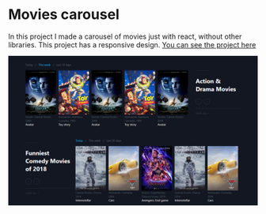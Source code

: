 # Movies carousel
In this project I made a carousel of movies just with react, without other libraries. This project has a responsive design.
[You can see the project here](https://movies-carousel.vercel.app/)

![Banner movies-carousel](public/movies-carousel.png)

